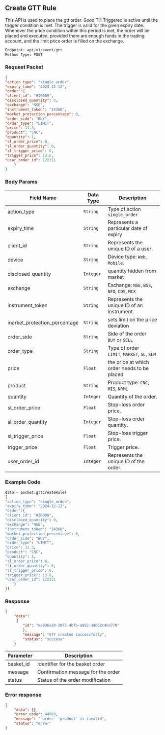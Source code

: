 ## Create GTT Rule
This API is used to place the gtt order. Good Till Triggered is active until the trigger condition is met. The trigger is valid for the given expiry date. Whenever the price condition within this period is met, the order will be placed and executed, provided there are enough funds in the trading account, and the limit price order is filled on the exchange.



```python
Endpoint: api/v1/event/gtt
Method-Type: POST
```

### Request Packet
```json
{
"action_type": "single_order",
"expiry_time": "2024-12-12",
"order":{
"client_id": "HI0009",
"disclosed_quantity": 0,
"exchange": "NSE",
"instrument_token": "14366",
"market_protection_percentage": 0,
"order_side": "BUY",
"order_type": "LIMIT",
"price": 11.3,
"product": "CNC",
"quantity": 1,
"sl_order_price": 0,
"sl_order_quantity": 0,
"sl_trigger_price": 0,
"trigger_price": 13.6,
"user_order_id": 122321
    }
}
```

### Body Params
| Field Name             | Data Type | Description                                       |
|------------------------|-----------|---------------------------------------------------|
| action_type            | `String`    | Type of action `single_order`                |
| expiry_time            | `String`    | Represents a particular date of expiry          |
| client_id              | `String`    | Represents the unique ID of a user.   |
| device                 | `String`    | Device type: `Web`, `Mobile`.                         |
| disclosed_quantity     | `Integer`    | quantity hidden from market                  |
| exchange               | `String`    | Exchange: `NSE`, `BSE`, `NFO`, `CDS`, `MCX`                |
| instrument_token       | `String`    | Represents the unique ID of an instrument.        |
| market_protection_percentage | `String` | sets limit on the price deviation                 |
| order_side             | `String`    | Side of the order<br>`BUY` or `SELL`                   |
| order_type             | `String`    | Type of order<br>`LIMIT`, `MARKET`, `SL`, `SLM`            |
| price                  | `Float`    | the price at which order needs to be placed                |
| product                | `String`    | Product type: `CNC`, `MIS`, `NRML`                     |
| quantity               | `Integer`    | Quantity of the order.             |
| sl_order_price         | `Float`    | Stop-loss order price.             |
| sl_order_quantity      | `Integer`    | Stop-loss order quantity.         |
| sl_trigger_price       | `Float`    | Stop-loss trigger price.           |
| trigger_price          | `Float`    | Trigger price.                   |
| user_order_id          | `Integer`    | Represents the unique ID of the order.            |


### Example Code
```python
data = pocket.gttCreateRule(
{
"action_type": "single_order",
"expiry_time": "2024-12-12",
"order":{
"client_id": "HI0009",
"disclosed_quantity": 0,
"exchange": "NSE",
"instrument_token": "14366",
"market_protection_percentage": 0,
"order_side": "BUY",
"order_type": "LIMIT",
"price": 11.3,
"product": "CNC",
"quantity": 1,
"sl_order_price": 0,
"sl_order_quantity": 0,
"sl_trigger_price": 0,
"trigger_price": 13.6,
"user_order_id": 122321
    }
})
```



### Response
```json
{
    "data":
     {
        "id": "ea036a20-2073-4bfb-a852-34662c4bd770"
        },
        "message": "GTT created successfully",
        "status": "success"
    }
```

| Parameter           | Description                          |
|---------------|--------------------------------------|
| basket_id     | Identifier for the basket order      |
| message       | Confirmation message for the order   |
| status        | Status of the order modification     |

### Error response
```json
{
    "data": {},
    "error_code": 44000,
    "message": "`order` `product` is invalid",
    "status": "error"
}
```